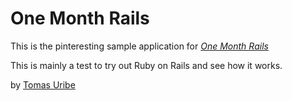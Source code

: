 # One Month Rails

This is the pinteresting sample application for [*One Month Rails*](http://onemonthrails.com)

This is mainly a test to try out Ruby on Rails and see how it works.

by [Tomas Uribe](http://www.tomasuribecreative.com)